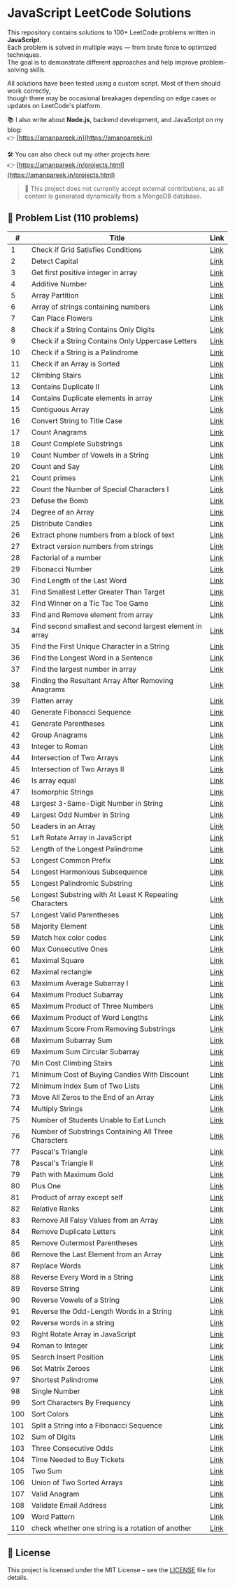 # JavaScript LeetCode Solutions

This repository contains solutions to 100+ LeetCode problems written in **JavaScript**.  
Each problem is solved in multiple ways — from brute force to optimized techniques.  
The goal is to demonstrate different approaches and help improve problem-solving skills.

All solutions have been tested using a custom script. Most of them should work correctly,  
though there may be occasional breakages depending on edge cases or updates on LeetCode's platform.

📚 I also write about **Node.js**, backend development, and JavaScript on my blog:  
👉 [https://amanpareek.in](https://amanpareek.in)

🛠️ You can also check out my other projects here:  
👉 [https://amanpareek.in/projects.html](https://amanpareek.in/projects.html)

> 🚫 This project does not currently accept external contributions, as all content is generated dynamically from a MongoDB database.


## 📄 Problem List (110 problems)

| # | Title | Link |
|---|-------|------|
| 1 |  Check if Grid Satisfies Conditions | [Link](./solutions/check-if-grid-satisfies-conditions.md) |
| 2 |  Detect Capital | [Link](./solutions/detect-capital.md) |
| 3 |  Get first positive integer in array | [Link](./solutions/first-positive-integer-in-array.md) |
| 4 | Additive Number | [Link](./solutions/additive-number.md) |
| 5 | Array Partition | [Link](./solutions/array-partition.md) |
| 6 | Array of strings containing numbers | [Link](./solutions/array-of-strings-containing-numbers.md) |
| 7 | Can Place Flowers | [Link](./solutions/can-place-flowers.md) |
| 8 | Check if a String Contains Only Digits | [Link](./solutions/check-if-a-string-contains-only-digits.md) |
| 9 | Check if a String Contains Only Uppercase Letters | [Link](./solutions/check-if-a-string-contains-only-uppercase-letters.md) |
| 10 | Check if a String is a Palindrome | [Link](./solutions/check-if-a-string-is-a-palindrome.md) |
| 11 | Check if an Array is Sorted | [Link](./solutions/check-if-an-array-is-sorted.md) |
| 12 | Climbing Stairs | [Link](./solutions/climbing-stairs.md) |
| 13 | Contains Duplicate II | [Link](./solutions/contains-duplicate-ii.md) |
| 14 | Contains Duplicate elements in array | [Link](./solutions/contains-duplicate-elements-in-array.md) |
| 15 | Contiguous Array | [Link](./solutions/contiguous-array.md) |
| 16 | Convert String to Title Case | [Link](./solutions/convert-string-to-title-case.md) |
| 17 | Count Anagrams | [Link](./solutions/count-anagrams.md) |
| 18 | Count Complete Substrings | [Link](./solutions/count-complete-substrings.md) |
| 19 | Count Number of Vowels in a String | [Link](./solutions/count-number-of-vowels-in-a-string.md) |
| 20 | Count and Say | [Link](./solutions/count-and-say.md) |
| 21 | Count primes | [Link](./solutions/count-primes.md) |
| 22 | Count the Number of Special Characters I | [Link](./solutions/count-the-number-of-special-characters-i.md) |
| 23 | Defuse the Bomb | [Link](./solutions/defuse-the-bomb.md) |
| 24 | Degree of an Array | [Link](./solutions/degree-of-an-array.md) |
| 25 | Distribute Candies | [Link](./solutions/distribute-candies.md) |
| 26 | Extract phone numbers from a block of text | [Link](./solutions/extract-phone-numbers-from-a-block-of-text.md) |
| 27 | Extract version numbers from strings | [Link](./solutions/extract-version-numbers-from-strings.md) |
| 28 | Factorial of a number | [Link](./solutions/factorial-of-a-number.md) |
| 29 | Fibonacci Number | [Link](./solutions/fibonacci-number.md) |
| 30 | Find Length of the Last Word | [Link](./solutions/find-length-of-the-last-word.md) |
| 31 | Find Smallest Letter Greater Than Target | [Link](./solutions/find-smallest-letter-greater-than-target.md) |
| 32 | Find Winner on a Tic Tac Toe Game | [Link](./solutions/find-winner-on-a-tic-tac-toe-game.md) |
| 33 | Find and Remove element from array  | [Link](./solutions/find-and-remove-element-from-array.md) |
| 34 | Find second smallest and second largest element in array | [Link](./solutions/find-second-smallest-and-second-largest-element-in-array.md) |
| 35 | Find the First Unique Character in a String | [Link](./solutions/first-unique-character-in-a-string.md) |
| 36 | Find the Longest Word in a Sentence | [Link](./solutions/find-the-longest-word-in-a-sentence.md) |
| 37 | Find the largest number in array | [Link](./solutions/find-the-largest-number-in-array.md) |
| 38 | Finding the Resultant Array After Removing Anagrams | [Link](./solutions/finding-the-resultant-array-after-removing-anagrams.md) |
| 39 | Flatten array | [Link](./solutions/flat-array.md) |
| 40 | Generate Fibonacci Sequence | [Link](./solutions/generate-fibonacci-sequence.md) |
| 41 | Generate Parentheses | [Link](./solutions/generate-parentheses.md) |
| 42 | Group Anagrams | [Link](./solutions/group-anagrams.md) |
| 43 | Integer to Roman | [Link](./solutions/integer-to-roman.md) |
| 44 | Intersection of Two Arrays | [Link](./solutions/intersection-of-two-arrays.md) |
| 45 | Intersection of Two Arrays II | [Link](./solutions/intersection-of-two-arrays-ii.md) |
| 46 | Is array equal | [Link](./solutions/is-two-array-equal.md) |
| 47 | Isomorphic Strings | [Link](./solutions/isomorphic-strings.md) |
| 48 | Largest 3-Same-Digit Number in String | [Link](./solutions/largest-3-same-digit-number-in-string.md) |
| 49 | Largest Odd Number in String | [Link](./solutions/largest-odd-number-in-string.md) |
| 50 | Leaders in an Array | [Link](./solutions/leaders-in-an-array.md) |
| 51 | Left Rotate Array in JavaScript | [Link](./solutions/left-rotate-array.md) |
| 52 | Length of the Longest Palindrome | [Link](./solutions/length-of-the-longest-palindrome.md) |
| 53 | Longest Common Prefix | [Link](./solutions/longest-common-prefix.md) |
| 54 | Longest Harmonious Subsequence | [Link](./solutions/longest-harmonious-subsequence.md) |
| 55 | Longest Palindromic Substring | [Link](./solutions/longest-palindromic-substring.md) |
| 56 | Longest Substring with At Least K Repeating Characters | [Link](./solutions/longest-substring-with-at-least-k-repeating-characters.md) |
| 57 | Longest Valid Parentheses | [Link](./solutions/longest-valid-parentheses.md) |
| 58 | Majority Element | [Link](./solutions/majority-element.md) |
| 59 | Match hex color codes | [Link](./solutions/match-hex-color-codes.md) |
| 60 | Max Consecutive Ones | [Link](./solutions/max-consecutive-ones.md) |
| 61 | Maximal Square | [Link](./solutions/maximal-square.md) |
| 62 | Maximal rectangle | [Link](./solutions/maximal-rectangle.md) |
| 63 | Maximum Average Subarray I | [Link](./solutions/maximum-average-subarray-i.md) |
| 64 | Maximum Product Subarray | [Link](./solutions/maximum-product-subarray.md) |
| 65 | Maximum Product of Three Numbers | [Link](./solutions/maximum-product-of-three-numbers.md) |
| 66 | Maximum Product of Word Lengths | [Link](./solutions/maximum-product-of-word-lengths.md) |
| 67 | Maximum Score From Removing Substrings | [Link](./solutions/maximum-score-from-removing-substrings.md) |
| 68 | Maximum Subarray Sum | [Link](./solutions/maximum-subarray-sum.md) |
| 69 | Maximum Sum Circular Subarray | [Link](./solutions/maximum-sum-circular-subarray.md) |
| 70 | Min Cost Climbing Stairs | [Link](./solutions/min-cost-climbing-stairs.md) |
| 71 | Minimum Cost of Buying Candies With Discount | [Link](./solutions/minimum-cost-of-buying-candies-with-discount.md) |
| 72 | Minimum Index Sum of Two Lists | [Link](./solutions/minimum-index-sum-of-two-lists.md) |
| 73 | Move All Zeros to the End of an Array | [Link](./solutions/move-all-zeros-to-the-end-of-an-array.md) |
| 74 | Multiply Strings | [Link](./solutions/multiply-strings.md) |
| 75 | Number of Students Unable to Eat Lunch | [Link](./solutions/number-of-students-unable-to-eat-lunch.md) |
| 76 | Number of Substrings Containing All Three Characters | [Link](./solutions/number-of-substrings-containing-all-three-characters.md) |
| 77 | Pascal's Triangle | [Link](./solutions/pascals-triangle.md) |
| 78 | Pascal's Triangle II | [Link](./solutions/pascals-triangle-ii.md) |
| 79 | Path with Maximum Gold | [Link](./solutions/path-with-maximum-gold.md) |
| 80 | Plus One | [Link](./solutions/plus-one.md) |
| 81 | Product of array except self | [Link](./solutions/product-of-array-except-self.md) |
| 82 | Relative Ranks | [Link](./solutions/relative-ranks.md) |
| 83 | Remove All Falsy Values from an Array | [Link](./solutions/remove-all-falsy-values-from-an-array.md) |
| 84 | Remove Duplicate Letters | [Link](./solutions/remove-duplicate-letters.md) |
| 85 | Remove Outermost Parentheses | [Link](./solutions/remove-outermost-parentheses.md) |
| 86 | Remove the Last Element from an Array | [Link](./solutions/remove-the-last-element-from-an-array.md) |
| 87 | Replace Words | [Link](./solutions/replace-words.md) |
| 88 | Reverse Every Word in a String | [Link](./solutions/reverse-every-word-in-a-string.md) |
| 89 | Reverse String | [Link](./solutions/reverse-string.md) |
| 90 | Reverse Vowels of a String | [Link](./solutions/reverse-vowels-of-a-string.md) |
| 91 | Reverse the Odd-Length Words in a String | [Link](./solutions/reverse-the-odd-length-words-in-a-string.md) |
| 92 | Reverse words in a string | [Link](./solutions/reverse-words-in-a-string.md) |
| 93 | Right Rotate Array in JavaScript | [Link](./solutions/right-rotate-array-in-javascript.md) |
| 94 | Roman to Integer | [Link](./solutions/roman-to-integer.md) |
| 95 | Search Insert Position | [Link](./solutions/search-insert-position.md) |
| 96 | Set Matrix Zeroes | [Link](./solutions/set-matrix-zeroes.md) |
| 97 | Shortest Palindrome | [Link](./solutions/shortest-palindrome.md) |
| 98 | Single Number | [Link](./solutions/single-number.md) |
| 99 | Sort Characters By Frequency | [Link](./solutions/sort-characters-by-frequency-leetcode.md) |
| 100 | Sort Colors | [Link](./solutions/sort-colors.md) |
| 101 | Split a String into a Fibonacci Sequence | [Link](./solutions/split-a-string-into-a-fibonacci-sequence.md) |
| 102 | Sum of Digits  | [Link](./solutions/sum-of-digits.md) |
| 103 | Three Consecutive Odds | [Link](./solutions/three-consecutive-odds.md) |
| 104 | Time Needed to Buy Tickets | [Link](./solutions/time-needed-to-buy-tickets.md) |
| 105 | Two Sum | [Link](./solutions/two-sum.md) |
| 106 | Union of Two Sorted Arrays | [Link](./solutions/union-of-two-sorted-arrays.md) |
| 107 | Valid Anagram | [Link](./solutions/valid-anagram.md) |
| 108 | Validate Email Address | [Link](./solutions/regex-validate-email-addresses.md) |
| 109 | Word Pattern | [Link](./solutions/word-pattern.md) |
| 110 | check whether one string is a rotation of another | [Link](./solutions/check-one-string-is-rotation-of-another.md) |


## 📄 License

This project is licensed under the MIT License – see the [LICENSE](./LICENSE) file for details.

